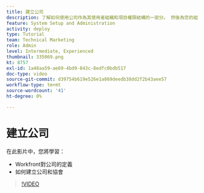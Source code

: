 ```yaml
---
title: 建立公司
description: 了解如何使用公司作為其使用者組織和項目權限結構的一部分。 然後為您的組織建立公司。
feature: System Setup and Administration
activity: deploy
type: Tutorial
team: Technical Marketing
role: Admin
level: Intermediate, Experienced
thumbnail: 335069.png
kt: 8757
exl-id: 1a48aa59-ae69-4bd9-843c-8edfc0bdb517
doc-type: video
source-git-commit: d39754b619e526e1a869deedb38dd2f2b43aee57
workflow-type: tm+mt
source-wordcount: '41'
ht-degree: 0%

---
```


# 建立公司

在此影片中，您將學習：

* Workfront對公司的定義
* 如何建立公司和協會

>[!VIDEO](https://video.tv.adobe.com/v/335069/?quality=12)
